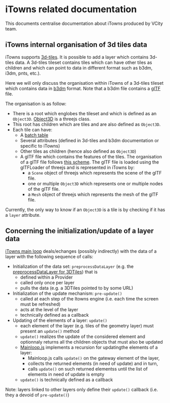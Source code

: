 # iTowns related documentation

This documents centralise documentation about iTowns produced by VCity team.

## iTowns internal organisation of 3d tiles data

iTowns supports [3d-tiles](https://github.com/AnalyticalGraphicsInc/3d-tiles).
It is possible to add a layer which contains 3d-tiles data. A 3d-tiles tileset
contains tiles which can have other tiles as children and which can point to data
in different format such as b3dm, i3dm, pnts, etc.).

Here we will only discuss the organisation within iTowns of a 3d-tiles tileset
which contains data in [b3dm](https://github.com/AnalyticalGraphicsInc/3d-tiles/blob/master/TileFormats/Batched3DModel/README.md)
format. Note that a b3dm file contains a [glTF](https://github.com/KhronosGroup/glTF) file.

The organisation is as follow:
 * There is a root which englobes the tileset and which is defined as an `Object3D`. [Object3D](https://threejs.org/docs/#api/core/Object3D) is a threejs class.
 * This root has children which are tiles and are also defined as `Object3D`.
 * Each tile can have:
    * A [batch table](https://github.com/AnalyticalGraphicsInc/3d-tiles/tree/master/TileFormats/BatchTable)
    * Several attributes (defined in 3d-tiles and b3dm documentation or specific
    to iTowns)
    * Other tiles as children (hence also defined as `Object3D`)
    * A glTF file which contains the features of the tiles. The organisation of a
    glTF file follows
    [this scheme](https://github.com/KhronosGroup/glTF/blob/master/specification/1.0/figures/dictionary-objects.png).
    The glTF file is loaded using the glTFLoader of threejs and is represented in
    iTowns by:
        * a `Scene` object of threejs which represents the scene of the glTF file.
        * one or multiple `Object3D` which represents one or multiple nodes of the
        glTF file.
        * a `Mesh` object of threejs which represents the mesh of the glTF file.       

Currently, the only way to know if an `Object3D` is a tile is by checking if it
has a `layer` attribute.

## Concerning the initialization/update of a layer data
[iTowns main loop](https://github.com/iTowns/itowns/blob/master/src/Core/MainLoop.js) deals/echanges (possibly indirectly) with the data of a layer with the following sequence of calls:
 * Initialization of the data set: `preprocessDataLayer` (e.g. the [preprocessDataLayer for 3DTiles](https://github.com/iTowns/itowns/blob/master/src/Core/Scheduler/Providers/3dTiles_Provider.js#L78)) that is 
    - defined within a Provider 
    - called only once per layer
    - pulls the data (e.g. a 3DTiles pointed to by some URL)
 * Initialization of the update mechanism: `pre-update()` 
    - called at each step of the Itowns engine (i.e. each time the screen must be refreshed)
    - acts at the level of the layer
    - technically defined as a callback 
 * Updating of the elements of a layer: `update()`  
    - each element of the layer (e.g. tiles of the geometry layer) must present an `update()` method 
    - `update()` realizes the update of the considered element and optionnaly returns all the children objects that must also be updated 
    - [Mainloop.js](https://github.com/iTowns/itowns/blob/master/src/Core/MainLoop.js) implements a recursion for updatingthe elements of a layer:
      - Mainloop.js calls `update()` on the gateway element of the layer, 
      - collects the returned elements (in need of update) and in turn,
      - calls `update()` on such returned elementss until the list of elements in need of update is empty
    - `update()` is technically defined as a callback    

Note: layers linked to other layers only define their `update()` callback (i.e. they a devoid of `pre-update()`)
